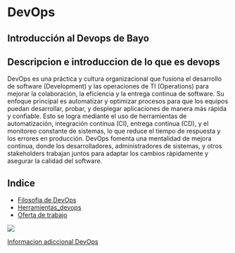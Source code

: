 # DevOps

## Introducción al Devops de Bayo

## Descripcion e introduccion de lo que es devops
DevOps es una práctica y cultura organizacional que fusiona el desarrollo de software (Development) y las operaciones de TI (Operations) para mejorar la colaboración, la eficiencia y la entrega continua de software. Su enfoque principal es automatizar y optimizar procesos para que los equipos puedan desarrollar, probar, y desplegar aplicaciones de manera más rápida y confiable. Esto se logra mediante el uso de herramientas de automatización, integración continua (CI), entrega continua (CD), y el monitoreo constante de sistemas, lo que reduce el tiempo de respuesta y los errores en producción. DevOps fomenta una mentalidad de mejora continua, donde los desarrolladores, administradores de sistemas, y otros stakeholders trabajan juntos para adaptar los cambios rápidamente y asegurar la calidad del software.

## Indice

- [Filosofia de DevOps](./Filosofía_devops.md)  
- [Herramientas_devops](./Herramientas_devops.md)  
- [Oferta de trabajo](./Oferta_empleo.md)  

![](https://github.com/HoracioGG/Devops/blob/main/img/devops-software-development-operations-programmer-administration-system-life-cycle-quality.webp)

[Informacion adiccional DevOps](https://www.atlassian.com/es/devops)  
